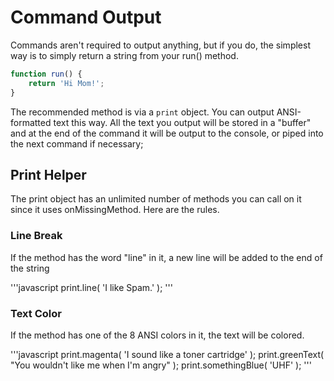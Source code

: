 # Command Output

Commands aren't required to output anything, but if you do, the simplest way is to simply return a string from your run() method.

```javascript
function run() {
    return 'Hi Mom!';
}
```

The recommended method is via a `print` object.  You can output ANSI-formatted text this way.  All the text you output  will be stored in a "buffer" and at the end of the command it will be output to the console, or piped into the next command if necessary;  

## Print Helper

The print object has an unlimited number of methods you can call on it since it uses onMissingMethod.  Here are the rules.

### Line Break

If the method has the word "line" in it, a new line will be added to the end of the string

'''javascript
print.line( 'I like Spam.' );
'''

### Text Color

If the method has one of the 8 ANSI colors in it, the text will be colored.

'''javascript
print.magenta( 'I sound like a toner cartridge' );
print.greenText( "You wouldn't like me when I'm angry" );
print.somethingBlue( 'UHF' );
'''
